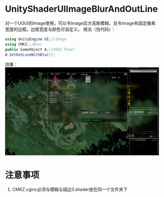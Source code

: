 # UnityShaderUIImageBlurAndOutLine
对一个UGUI的Image使用，可以令Image后方高斯模糊，且令Image有固定像素宽度的边框。边框宽度与颜色可自定义。
用法（伪代码）：
``` C#
using UnityEngine.UI;//Image
using CMKZ;//Blur
public GameObject A;//UGUI Panel
A.SetOutLineWithBlur();
```
效果：
![image](https://github.com/AX0201/UnityShaderUIImageBlurAndOutLine/blob/main/01.PNG)
# 注意事项
1. CMKZ.cginc必须与模糊与描边3.shader放在同一个文件夹下